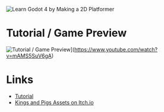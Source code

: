 ![Learn Godot 4 by Making a 2D Platformer](https://media.dev.to/cdn-cgi/image/width=1000,height=420,fit=cover,gravity=auto,format=auto/https%3A%2F%2Fdev-to-uploads.s3.amazonaws.com%2Fuploads%2Farticles%2Fm0k2a0w9drf1ofivqhv4.png)

# Tutorial / Game Preview
![Tutorial / Game Preview](https://img.youtube.com/vi/mAMS5SuV6gA/0.jpg)](https://www.youtube.com/watch?v=mAMS5SuV6gA)

# Links
- [Tutorial](https://dev.to/christinec_dev/learn-godot-4-by-making-a-2d-platformer-part-1-project-editor-overview-1ap4)
- [Kings and Pigs Assets on Itch.io]( https://pixelfrog-assets.itch.io/kings-and-pigs)
